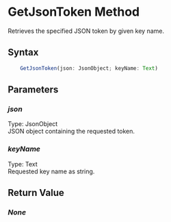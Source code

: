 # GetJsonToken Method
Retrieves the specified JSON token by given key name.

## Syntax
```javascript
	GetJsonToken(json: JsonObject; keyName: Text)
```

## Parameters
### *json*
Type: JsonObject<br/>
JSON object containing the requested token.
### *keyName*
Type: Text<br/>
Requested key name as string.

## Return Value
### *None*
